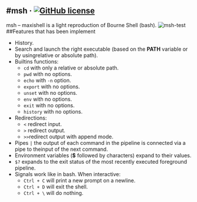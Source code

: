 #msh &middot; [![GitHub license](https://img.shields.io/badge/license-MIT-blue.svg)](https://github.com/levensta/msh/blob/master/LICENSE)
--
msh – maxishell is a light reproduction of Bourne Shell (bash).
![msh-test](https://media.giphy.com/media/AId9i2zooNa9MTq3yK/giphy.gif)
##Features that has been implement
- History.
- Search and launch the right executable (based on the **PATH** variable or by usingrelative or absolute path).
- Builtins functions:
	- `cd` with only a relative or absolute path.
	- `pwd` with no options.
	- `echo` with `-n` option.
	- `export` with no options.
	- `unset` with no options.
	- `env` with no options.
	- `exit` with no options.
	- `history` with no options.
- Redirections:
	- `<` redirect input.
	- `>` redirect output.
	- `>>`redirect output with append mode.
- Pipes `|` the output of each command in the pipeline is connected via a pipe to theinput of the next command.
- Environment variables (**$** followed by characters) expand to their values.
- `$?` expands to the exit status of the most recently executed foreground pipeline.
- Signals work like in bash. When interactive:
	- `Ctrl + C` will print a new prompt on a newline.
	- `Ctrl + D` will exit the shell.
	- `Ctrl + \` will do nothing.
